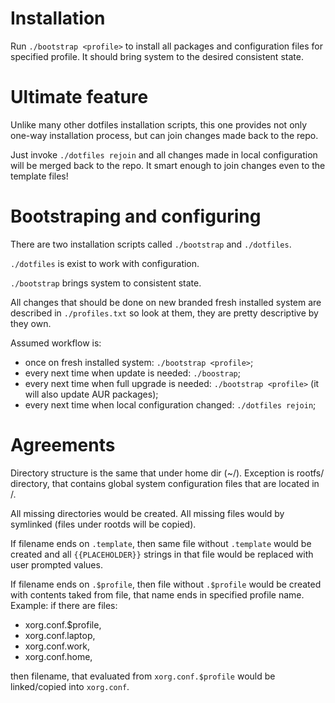 Installation
============

Run `./bootstrap <profile>` to install all packages and configuration files
for specified profile. It should bring system to the desired consistent state.

Ultimate feature
================

Unlike many other dotfiles installation scripts, this one provides not only
one-way installation process, but can join changes made back to the repo.

Just invoke `./dotfiles rejoin` and all changes made in local configuration
will be merged back to the repo. It smart enough to join changes even to the
template files!

Bootstraping and configuring
============================

There are two installation scripts called `./bootstrap` and `./dotfiles`.

`./dotfiles` is exist to work with configuration.

`./bootstrap` brings system to consistent state.

All changes that should be done on new branded fresh installed system are
described in `./profiles.txt` so look at them, they are pretty
descriptive by they own.

Assumed workflow is:

* once on fresh installed system: `./bootstrap <profile>`;
* every next time when update is needed: `./boostrap`;
* every next time when full upgrade is needed: `./bootstrap <profile>` (it will also update AUR packages);
* every next time when local configuration changed: `./dotfiles rejoin`;

Agreements
==========

Directory structure is the same that under home dir (~/). Exception is rootfs/
directory, that contains global system configuration files that are located
in /.

All missing directories would be created.
All missing files would by symlinked (files under rootds will be copied).

If filename ends on `.template`, then same file without `.template` would be
created and all `{{PLACEHOLDER}}` strings in that file would be replaced with
user prompted values.

If filename ends on `.$profile`, then file without `.$profile` would be created
with contents taked from file, that name ends in specified profile name.
Example: if there are files:

* xorg.conf.$profile,
* xorg.conf.laptop,
* xorg.conf.work,
* xorg.conf.home,

then  filename, that evaluated from `xorg.conf.$profile` would be linked/copied
into `xorg.conf`.
